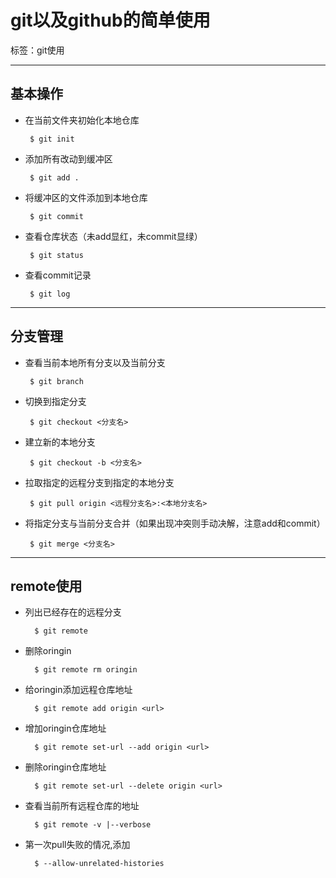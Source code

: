 ﻿# git以及github的简单使用

标签：git使用

---

## 基本操作

 - 在当前文件夹初始化本地仓库
 
        $ git init

 - 添加所有改动到缓冲区
 
        $ git add .

 - 将缓冲区的文件添加到本地仓库
 
        $ git commit

 - 查看仓库状态（未add显红，未commit显绿）
 
        $ git status

 - 查看commit记录
 
        $ git log

---
## 分支管理

 - 查看当前本地所有分支以及当前分支
 
        $ git branch 

 - 切换到指定分支
 
        $ git checkout <分支名>

 - 建立新的本地分支

        $ git checkout -b <分支名>
        
 - 拉取指定的远程分支到指定的本地分支
 
        $ git pull origin <远程分支名>:<本地分支名> 

 - 将指定分支与当前分支合并（如果出现冲突则手动决解，注意add和commit）
 
        $ git merge <分支名>
        

---
## remote使用

- 列出已经存在的远程分支

        $ git remote

- 删除oringin

        $ git remote rm oringin

- 给oringin添加远程仓库地址

        $ git remote add origin <url>
        
- 增加oringin仓库地址

        $ git remote set-url --add origin <url>

- 删除oringin仓库地址

        $ git remote set-url --delete origin <url>
- 查看当前所有远程仓库的地址

        $ git remote -v |--verbose
        
- 第一次pull失败的情况,添加

        $ --allow-unrelated-histories
        

 
 

